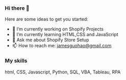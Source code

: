 ### Hi there 👋

Here are some ideas to get you started:

- 🔭 I’m currently working on Shopify Projects
- 🌱 I’m currently learning HTML,CSS and JavaScript
- 💬 Ask me about Shopify Store Setup
- 📫 How to reach me: jamesguohao@gmail.com

<h3>My skills</h3>
<p>
html, CSS, Javascript, Python, SQL, VBA, Tableau, RPA
</p>
